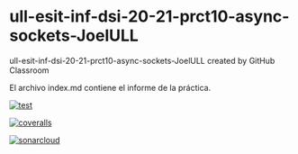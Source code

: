 # ull-esit-inf-dsi-20-21-prct10-async-sockets-JoelULL
ull-esit-inf-dsi-20-21-prct10-async-sockets-JoelULL created by GitHub Classroom

El archivo index.md contiene el informe de la práctica.

[![test](https://github.com/ULL-ESIT-INF-DSI-2021/ull-esit-inf-dsi-20-21-prct10-async-sockets-JoelULL/actions/workflows/node.js.yml/badge.svg)](https://github.com/ULL-ESIT-INF-DSI-2021/ull-esit-inf-dsi-20-21-prct10-async-sockets-JoelULL/actions/workflows/node.js.yml)

[![coveralls](https://github.com/ULL-ESIT-INF-DSI-2021/ull-esit-inf-dsi-20-21-prct10-async-sockets-JoelULL/actions/workflows/coveralls.yml/badge.svg)](https://github.com/ULL-ESIT-INF-DSI-2021/ull-esit-inf-dsi-20-21-prct10-async-sockets-JoelULL/actions/workflows/coveralls.yml)

[![sonarcloud](https://github.com/ULL-ESIT-INF-DSI-2021/ull-esit-inf-dsi-20-21-prct10-async-sockets-JoelULL/actions/workflows/sonarcloud.yml/badge.svg)](https://github.com/ULL-ESIT-INF-DSI-2021/ull-esit-inf-dsi-20-21-prct10-async-sockets-JoelULL/actions/workflows/sonarcloud.yml)
